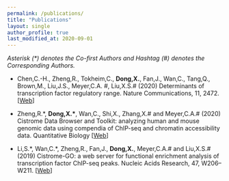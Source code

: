 ```yaml
---
permalink: /publications/
title: "Publications"
layout: single
author_profile: true
last_modified_at: 2020-09-01
---
```


*Asterisk (\*) denotes the Co-first Authors and Hashtag (#) denotes the Corresponding Authors.*

- Chen,C.-H., Zheng,R., Tokheim,C., **Dong,X.**, Fan,J., Wan,C., Tang,Q., Brown,M., Liu,J.S., Meyer,C.A. #, Liu,X.S.# (2020) Determinants of transcription factor regulatory range. Nature Communications, 11, 2472. [[Web](https://www.nature.com/articles/s41467-020-16106-x)]

- Zheng,R.\*, **Dong,X.\***, Wan,C., Shi,X., Zhang,X.# and Meyer,C.A.# (2020) Cistrome Data Browser and Toolkit: analyzing human and mouse genomic data using compendia of ChIP-seq and chromatin accessibility data. Quantitative Biology [[Web](https://link.springer.com/article/10.1007/s40484-020-0204-7)]

- Li,S.\*, Wan,C.\*, Zheng,R., Fan,J., **Dong,X.**, Meyer,C.A.# and Liu,X.S.# (2019) Cistrome-GO: a web server for functional enrichment analysis of transcription factor ChIP-seq peaks. Nucleic Acids Research, 47, W206–W211. [[Web](https://academic.oup.com/nar/article/47/W1/W206/5485528)]